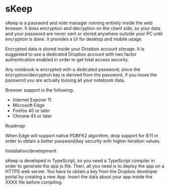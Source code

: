 # sKeep

sKeep is a password and note manager running entirely inside the web browser. It does encryption and decryption on the client side, so your data and your password are never sent or stored anywhere outside your PC until encryption is done. It provides a UI for desktop and mobile usage.

Encrypted data is stored inside your Dropbox account storage. It is suggested to use a dedicated Dropbox account with two factor authentication enabled in order to get total access security.

Any notebook is encrypted with a dedicated password; since the encryption/decryption key is derived from the password, if you loose the password you are actually loosing all your notebook data.

Browser support is the following:
 * Internet Exporer 11
 * Microsoft Edge
 * Firefox 40 or later
 * Chrome 45 or later

Roadmap

When Edge will support native PDBFK2 algorithm, drop support for IE11 in order to obtain a better password/key security with higher iteration values.

Installation/development

sKeep is developed in TypeScript, so you need a TypeScript compiler in order to generate the app js file. Then, all you need is to deploy the app on a HTTPS web server.
You have to obtain a key from the Dropbox developer portal by creating a new App. Insert the data about your app inside the XXXX file before compiling.



